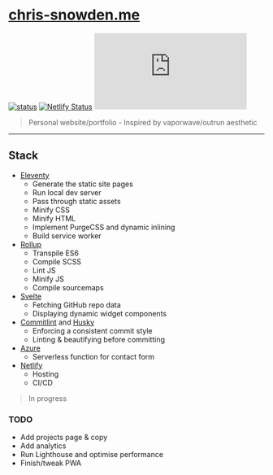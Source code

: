 # [chris-snowden.me](https://www.chris-snowden.me/ 'Personal website URL')

[![status](https://img.shields.io/website?url=https%3A%2F%2Fchris-snowden.me%2F)](https://www.chris-snowden.me/)
[![Netlify Status](https://api.netlify.com/api/v1/badges/33e22402-e05e-4954-9147-88c67e91d94e/deploy-status)](https://app.netlify.com/sites/chris-snowden/deploys)
[![status](https://img.shields.io/github/package-json/v/Recidvst/chris-snowden.me)](https://github.com/Recidvst/chris-snowden.me)

> Personal website/portfolio - Inspired by vaporwave/outrun aesthetic

---

## Stack

- [Eleventy](https://www.11ty.dev/ 'Eleventy docs site')
  - Generate the static site pages
  - Run local dev server
  - Pass through static assets
  - Minify CSS
  - Minify HTML
  - Implement PurgeCSS and dynamic inlining
  - Build service worker
- [Rollup](https://rollupjs.org/guide/en/ 'Rollup docs site')
  - Transpile ES6
  - Compile SCSS
  - Lint JS
  - Minify JS
  - Compile sourcemaps
- [Svelte](https://svelte.dev/ 'Svelte docs site')
  - Fetching GitHub repo data
  - Displaying dynamic widget components
- [Commitlint](https://github.com/conventional-changelog/commitlint 'Commitlint GitHub repo') and [Husky](https://github.com/typicode/husky 'Husky GitHub repo')
  - Enforcing a consistent commit style
  - Linting & beautifying before committing
- [Azure](https://azure.microsoft.com/en-gb/ 'Azure website')
  - Serverless function for contact form
- [Netlify](https://www.netlify.com/ 'Netlify website')
  - Hosting
  - CI/CD

> In progress

### TODO

- Add projects page & copy
- Add analytics
- Run Lighthouse and optimise performance
- Finish/tweak PWA
